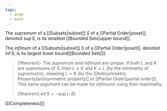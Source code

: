 ```yaml
---
tags:
  - atom
  - math
---
```

The *supremum* of a [[Subsets|subset]] $S$ of a [[Partial Order|poset]], denoted $\sup S$, is its smallest [[Bounded Sets|upper bound]].

The *infimum* of a [[Subsets|subset]] $S$ of a [[Partial Order|poset]], denoted $\inf S$, is its largest lower bound[[Bounded Sets|]].

> [!theorem]- The *supremum* and *infimum* are unique. 
> If both $L$ and $K$ are *supremums* of $S$, then $L \le K$ and $K \le L$ (by the minimality of *supremums*), meaning $L = K$ (by the [[Antisymmetric Property|antisymmetric property]] of [[Partial Order|partial order]]).
> This same argument can be made for *infimums* using their maximality.

> [!theorem] $\inf S = -\sup(-S)$

\[[[Completeness]]\]